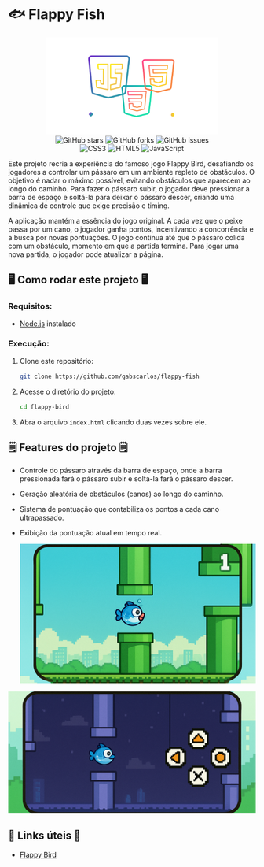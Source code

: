 # 🐟 Flappy Fish

<div align="center">
<img src="https://github.com/portfolio-projetos-dev/flappy-bird/raw/main/.gitassets/capa.png" width="350" />

<div data-badges>
    <img src="https://img.shields.io/github/stars/portfolio-projetos-dev/flappy-bird?style=for-the-badge" alt="GitHub stars" />
    <img src="https://img.shields.io/github/forks/portfolio-projetos-dev/flappy-bird?style=for-the-badge" alt="GitHub forks" />
    <img src="https://img.shields.io/github/issues/portfolio-projetos-dev/flappy-bird?style=for-the-badge" alt="GitHub issues" />
</div>

<div data-badges>
    <img src="https://img.shields.io/badge/css3-%231572B6.svg?style=for-the-badge&logo=css3&logoColor=white" alt="CSS3" />
    <img src="https://img.shields.io/badge/html5-%23E34F26.svg?style=for-the-badge&logo=html5&logoColor=white" alt="HTML5" />
    <img src="https://img.shields.io/badge/javascript-%23F7DF1E.svg?style=for-the-badge&logo=javascript&logoColor=black" alt="JavaScript" />
</div>
</div>

Este projeto recria a experiência do famoso jogo Flappy Bird, desafiando os jogadores a controlar um pássaro em um ambiente repleto de obstáculos. O objetivo é nadar o máximo possível, evitando obstáculos que aparecem ao longo do caminho. Para fazer o pássaro subir, o jogador deve pressionar a barra de espaço e soltá-la para deixar o pássaro descer, criando uma dinâmica de controle que exige precisão e timing.

A aplicação mantém a essência do jogo original. A cada vez que o peixe passa por um cano, o jogador ganha pontos, incentivando a concorrência e a busca por novas pontuações. O jogo continua até que o pássaro colida com um obstáculo, momento em que a partida termina. Para jogar uma nova partida, o jogador pode atualizar a página.

## 🖥️ Como rodar este projeto 🖥️

### Requisitos:

- [Node.js](https://nodejs.org/pt) instalado

### Execução:

1. Clone este repositório:

   ```sh
   git clone https://github.com/gabscarlos/flappy-fish
   ```

2. Acesse o diretório do projeto:

   ```sh
   cd flappy-bird
   ```

3. Abra o arquivo `index.html` clicando duas vezes sobre ele.

## 🗒️ Features do projeto 🗒️

- Controle do pássaro através da barra de espaço, onde a barra pressionada fará o pássaro subir e soltá-la fará o pássaro descer.
- Geração aleatória de obstáculos (canos) ao longo do caminho.
- Sistema de pontuação que contabiliza os pontos a cada cano ultrapassado.
- Exibição da pontuação atual em tempo real.

  ![](https://github.com/gabscarlos/flappy-fish/raw/main/.gitassets/2.png)

![](https://github.com/gabscarlos/flappy-fish/raw/main/.gitassets/3.png)

## 💎 Links úteis 💎

- [Flappy Bird](https://pt.wikipedia.org/wiki/Flappy_Bird)
